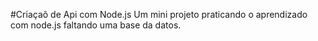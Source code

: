#Criaçaõ de Api com Node.js
Um mini projeto praticando o aprendizado com node.js faltando uma base da datos.